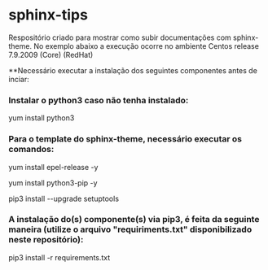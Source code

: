 # sphinx-tips

Respositório criado para mostrar como subir documentações com sphinx-theme.
No exemplo abaixo a execução ocorre no ambiente Centos release 7.9.2009 (Core) (RedHat)


**Necessário executar a instalação dos seguintes componentes antes de inciar:

### Instalar o python3 caso não tenha instalado:
  yum install python3
  

### Para o template do sphinx-theme, necessário executar os comandos:
  yum install epel-release -y
  
  yum install python3-pip -y
  
  pip3 install --upgrade setuptools
 
### A instalação do(s) componente(s) via pip3, é feita da seguinte maneira (utilize o arquivo "requiriments.txt" disponibilizado neste repositório):
 
  pip3 install -r requirements.txt
   
   
